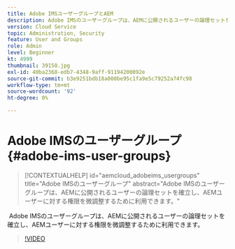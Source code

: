 ```yaml
---
title: Adobe IMSユーザーグループとAEM
description: Adobe IMSのユーザーグループは、AEMに公開されるユーザーの論理セットを確立し、AEMユーザーに対する権限を微調整するために利用できます。
version: Cloud Service
topic: Administration, Security
feature: User and Groups
role: Admin
level: Beginner
kt: 4999
thumbnail: 39150.jpg
exl-id: 40ba2368-edb7-4348-9aff-91194200092e
source-git-commit: b3e9251bdb18a008be95c1fa9e5c79252a74fc98
workflow-type: tm+mt
source-wordcount: '92'
ht-degree: 0%

---
```


# Adobe IMSのユーザーグループ {#adobe-ims-user-groups}

>[!CONTEXTUALHELP]
>id="aemcloud_adobeims_usergroups"
>title="Adobe IMSのユーザーグループ"
>abstract="Adobe IMSのユーザーグループは、AEMに公開されるユーザーの論理セットを確立し、AEMユーザーに対する権限を微調整するために利用できます。"

 Adobe IMSのユーザーグループは、AEMに公開されるユーザーの論理セットを確立し、AEMユーザーに対する権限を微調整するために利用できます。

>[!VIDEO](https://video.tv.adobe.com/v/39150?quality=12&learn=on)
